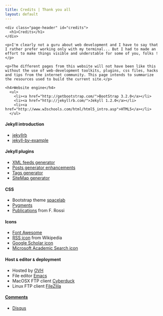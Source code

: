 ```yaml
---
title: Credits | Thank you all
layout: default
---
```


<div class="row">
  <div class="col-lg-1 hidden-phone"></div>

  <div class="col-lg-10">

    <div class="page-header" id="credits">
      <h1>Credits</h1>
    </div>

    <p>I'm clearly not a guru about web development and I have to say that I rather prefer working only with my terminal... But I had to made an effort to make things visible and understable for some of you, folks !</p>
    
    <p>The different pages from this website will not have been like this without the use of web-development toolkits, plugins, css files, hacks and tips from the internet community. This page intends to summarize the resources used to build the current site.</p>
  </div>
</div>

<div class="row">
  <div class="col-lg-1 hidden-phone"></div>

  <div class="col-lg-3">

    <h4>Website engine</h4> 
      <ul>
        <li><a href="http://getbootstrap.com/">BootStrap 3.2.0</a></li>
        <li><a href="http://jekyllrb.com/">Jekyll 1.2.0</a></li>
        <li><a href="http://www.w3schools.com/html/html5_intro.asp">HTML5</a></li>
      </ul>
  </div>
  <div class="col-lg-3">
    <h4>Jekyll introduction</h4>
      <ul>
        <li><a href="http://jekyllrb.com">jekyllrb</a></li>
        <li><a href="http://www.andrewmunsell.com/tutorials/jekyll-by-example">jekyll-by-example</a></li>
     </ul>
  </div>
  <div class="col-lg-3">
    <h4>Jekyll plugins</h4>
      <ul>
        <li><a href="https://github.com/snaptortoise/jekyll-rss-feeds">XML feeds generator</a></li>
        <li><a href="http://www.bhsowebdesign.com/post/2013/04/03/how-to-use-jekyll-part-3.html">Posts generator enhancements</a></li>
        <li><a href="http://charliepark.org/tags-in-jekyll/">Tags generator</a></li>
        <li><a href="https://github.com/kinnetica/jekyll-plugins/blob/master/sitemap_generator.rb">SiteMap generator</a></li>
      </ul>
  </div>
</div>
<div class="row">
  <div class="col-lg-1 hidden-phone"></div>

  <div class="col-lg-3">
    <h4>CSS</h4>
      <ul>
        <li>Bootstrap theme <a href="http://bootswatch.com/spacelab/">spacelab</a></li>
        <li><a href="https://github.com/richleland/pygments-css">Pygments</a></li>
        <li><a href="http://apiacoa.org/">Publications</a> from F. Rossi</li>
      </ul>
  </div>

  <div class="col-lg-3">
    <h4>Icons</h4>
      <ul>
        <li><a href="http://fortawesome.github.io/Font-Awesome/">Font Awesome</a></li>
        <li><a href=""http://en.wikipedia.org/wiki/File:Feed-icon.svg>RSS icon</a> from Wikipedia</li>
        <li><a href="http://scholar.google.fr/">Google Scholar icon</a></li>
        <li><a href="http://academic.research.microsoft.com/">Microsoft Academic Search icon</a></li>
      </ul>
  </div>     
  
  <div class="col-lg-3">
    <h4>Host <small>&amp;</small> editor <small>&amp;</small> deployment</h4>
      <ul>
        <li>Hosted by <a href="">OVH</a></li>
        <li>File editor <a href="http://www.gnu.org/software/emacs/">Emacs</a></li>
        <li>MacOSX FTP client <a href=http://cyberduck.ch/>Cyberduck</a></li>
        <li>Linux FTP client <a href="https://filezilla-project.org/">FileZlila</li>
      </ul>
  </div>
</div>
<div class="row">
  <div class="col-lg-1 hidden-phone"></div>

  <div class="col-lg-3">
    <h4>Comments</h4>
      <ul>
        <li><a href="https://disqus.com">Disqus</a></li>
      </ul>
  </div>  
</div>